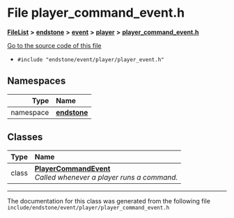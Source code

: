 

# File player\_command\_event.h



[**FileList**](files.md) **>** [**endstone**](dir_6cf277b678674f97c7a2b6b3b2447b33.md) **>** [**event**](dir_f1d783c0ad83ee143d16e768ebca51c8.md) **>** [**player**](dir_7c05c37b25e9c9eccd9c63c2d313ba28.md) **>** [**player\_command\_event.h**](player__command__event_8h.md)

[Go to the source code of this file](player__command__event_8h_source.md)



* `#include "endstone/event/player/player_event.h"`













## Namespaces

| Type | Name |
| ---: | :--- |
| namespace | [**endstone**](namespaceendstone.md) <br> |


## Classes

| Type | Name |
| ---: | :--- |
| class | [**PlayerCommandEvent**](classendstone_1_1PlayerCommandEvent.md) <br>_Called whenever a player runs a command._  |



















































------------------------------
The documentation for this class was generated from the following file `include/endstone/event/player/player_command_event.h`

